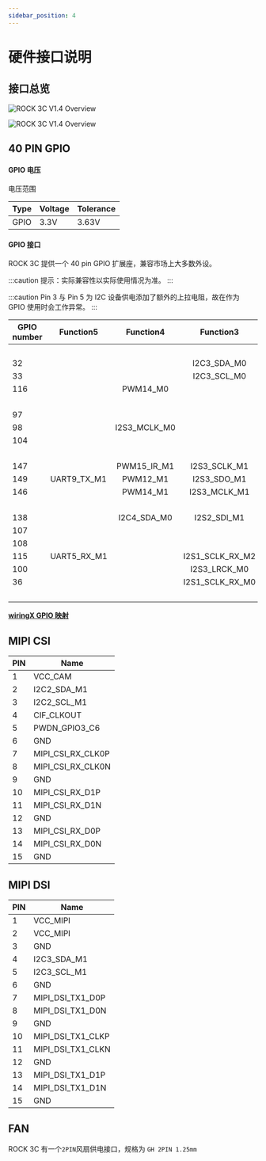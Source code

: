```yaml
---
sidebar_position: 4
---
```


# 硬件接口说明

## 接口总览

<Tabs queryString="Overview">
<TabItem value="V1.4">

![ROCK 3C V1.4 Overview](/img/rock3/3c/rock3c-overview-v1.4.webp)

</TabItem>
<TabItem value="V1.3">

![ROCK 3C V1.4 Overview](/img/rock3/3c/rock3c-overview-v1.3.webp)

</TabItem>
</Tabs>

## 40 PIN GPIO

#### GPIO 电压

电压范围

| Type | Voltage | Tolerance |
| ---- | ------- | --------- |
| GPIO | 3.3V    | 3.63V     |

#### GPIO 接口

ROCK 3C 提供一个 40 pin GPIO 扩展座，兼容市场上大多数外设。

:::caution
提示：实际兼容性以实际使用情况为准。
:::

:::caution
Pin 3 与 Pin 5 为 I2C 设备供电添加了额外的上拉电阻，故在作为 GPIO 使用时会工作异常。
:::

<div className='gpio_style'>

| GPIO number | Function5   |  Function4   |    Function3    |  Function2   | Function1 |               Pin#               |              Pin#               | Function1 |                 Function2                 | Function3 |  Function4  | Function5    | GPIO number |
| ----------- | ----------- | :----------: | :-------------: | :----------: | :-------: | :------------------------------: | :-----------------------------: | :-------: | :---------------------------------------: | :-------: | :---------: | ------------ | ----------- |
|             |             |              |                 |              |   +3.3V   | <div className='yellow'>1</div>  |  <div className='red'>2</div>   |   +5.0V   |                                           |           |             |              |             |
| 32          |             |              |   I2C3_SDA_M0   | UART3_RX_M0  | GPIO1_A0  |  <div className='green'>3</div>  |  <div className='red'>4</div>   |   +5.0V   |                                           |           |             |              |             |
| 33          |             |              |   I2C3_SCL_M0   | UART3_TX_M0  | GPIO1_A1  |  <div className='green'>5</div>  | <div className='black'>6</div>  |    GND    |                                           |           |             |              |             |
| 116         |             |   PWM14_M0   |                 |              | GPIO3_C4  |  <div className='green'>7</div>  | <div className='green'>8</div>  | GPIO0_D1  | <div className='orange'>UART2_TX_M0</div> |           |             |              | 25          |
|             |             |              |                 |              |    GND    |  <div className='black'>9</div>  | <div className='green'>10</div> | GPIO0_D0  | <div className='orange'>UART2_RX_M0</div> |           |             |              | 24          |
| 97          |             |              |                 |              | GPIO3_A1  | <div className='green'>11</div>  | <div className='green'>12</div> | GPIO3_A3  |                                           |           |             | I2S3_SCLK_M0 | 99          |
| 98          |             | I2S3_MCLK_M0 |                 |              | GPIO3_A2  | <div className='green'>13</div>  | <div className='black'>14</div> |    GND    |                                           |           |             |              |             |
| 104         |             |              |                 |              | GPIO3_B0  | <div className='green'>15</div>  | <div className='green'>16</div> | GPIO3_B1  |                UART4_RX_M1                |  PWM8_M0  |             |              | 105         |
|             |             |              |                 |              |   +3.3V   | <div className='yellow'>17</div> | <div className='green'>18</div> | GPIO3_B2  |                UART4_TX_M1                |  PWM9_M0  |             |              | 106         |
| 147         |             | PWM15_IR_M1  |  I2S3_SCLK_M1   | SPI3_MOSI_M1 | GPIO4_C3  | <div className='green'>19</div>  | <div className='black'>20</div> |    GND    |                                           |           |             |              |             |
| 149         | UART9_TX_M1 |   PWM12_M1   |   I2S3_SDO_M1   | SPI3_MISO_M1 | GPIO4_C5  | <div className='green'>21</div>  | <div className='green'>22</div> | GPIO3_C1  |                                           |           |             | I2S1_SDO2_M2 | 113         |
| 146         |             |   PWM14_M1   |  I2S3_MCLK_M1   | SPI3_CLK_M1  | GPIO4_C2  | <div className='green'>23</div>  | <div className='green'>24</div> | GPIO4_C6  |                SPI3_CS0_M1                | PWM13_M1  | UART9_RX_M1 | I2S3_SDI_M1  | 150         |
|             |             |              |                 |              |    GND    | <div className='black'>25</div>  | <div className='green'>26</div> | GPIO4_D1  |                SPI3_CS1_M1                |           |             |              |             |
| 138         |             | I2C4_SDA_M0  |   I2S2_SDI_M1   |              | GPIO4_B2  |  <div className='blue'>27</div>  | <div className='blue'>28</div>  | GPIO4_B3  |                                           |           | I2C4_SCL_M0 | I2S2_SDO_M1  | 139         |
| 107         |             |              |                 |              | GPIO3_B3  | <div className='green'>29</div>  | <div className='black'>30</div> |    GND    |                                           |           |             |              |             |
| 108         |             |              |                 |              | GPIO3_B4  | <div className='green'>31</div>  | <div className='green'>32</div> | GPIO3_C2  |                UART5_TX_M1                |           |             | I2S1_SDO3_M2 | 114         |
| 115         | UART5_RX_M1 |              | I2S1_SCLK_RX_M2 |              | GPIO3_C3  | <div className='green'>33</div>  | <div className='black'>34</div> |    GND    |                                           |           |             |              |             |
| 100         |             |              |  I2S3_LRCK_M0   |              | GPIO3_A4  | <div className='green'>35</div>  | <div className='green'>36</div> | GPIO3_A7  |                                           |           |             |              | 103         |
| 36          |             |              | I2S1_SCLK_RX_M0 |              | GPIO1_A4  | <div className='green'>37</div>  | <div className='green'>38</div> | GPIO3_A6  |                                           |           |             | I2S3_SDI_M0  | 102         |
|             |             |              |                 |              |    GND    | <div className='black'>39</div>  | <div className='green'>40</div> | GPIO3_A5  |                                           |           |             | I2S3_SDO_M0  | 101         |

</div>

[**wiringX GPIO 映射**](https://github.com/nascs/wiringX/blob/rock3/docs/source/platforms/radxa/rock3c.rst)

## MIPI CSI

| PIN | Name              |
| --- | ----------------- |
| 1   | VCC_CAM           |
| 2   | I2C2_SDA_M1       |
| 3   | I2C2_SCL_M1       |
| 4   | CIF_CLKOUT        |
| 5   | PWDN_GPIO3_C6     |
| 6   | GND               |
| 7   | MIPI_CSI_RX_CLK0P |
| 8   | MIPI_CSI_RX_CLK0N |
| 9   | GND               |
| 10  | MIPI_CSI_RX_D1P   |
| 11  | MIPI_CSI_RX_D1N   |
| 12  | GND               |
| 13  | MIPI_CSI_RX_D0P   |
| 14  | MIPI_CSI_RX_D0N   |
| 15  | GND               |

## MIPI DSI

| PIN | Name              |
| --- | ----------------- |
| 1   | VCC_MIPI          |
| 2   | VCC_MIPI          |
| 3   | GND               |
| 4   | I2C3_SDA_M1       |
| 5   | I2C3_SCL_M1       |
| 6   | GND               |
| 7   | MIPI_DSI_TX1_D0P  |
| 8   | MIPI_DSI_TX1_D0N  |
| 9   | GND               |
| 10  | MIPI_DSI_TX1_CLKP |
| 11  | MIPI_DSI_TX1_CLKN |
| 12  | GND               |
| 13  | MIPI_DSI_TX1_D1P  |
| 14  | MIPI_DSI_TX1_D1N  |
| 15  | GND               |

## FAN

ROCK 3C 有一个`2PIN`风扇供电接口，规格为 `GH 2PIN 1.25mm`
